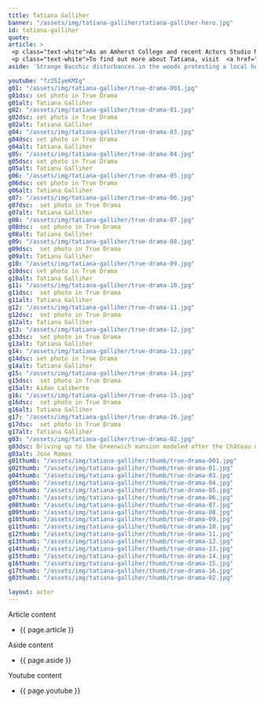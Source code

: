 ```yaml
---
title: Tatiana Galliher
banner: "/assets/img/tatiana-galliher/tatiana-galliher-hero.jpg"
id: tatiana-galliher
quote: 
article: >
 <p class="text-white">As an Amherst College and recent Actors Studio MFA graduate, Tatiana was a natural choice to take on the role of rooky Officer Walsh. Asked about the film, Tatiana explains, “I had just finished spending semesters of grad school studying Greek dramatic history and was very fresh with my sense of theatre and performance as being very community-driven and educational as much as it was entertaining. A lot of early drama is a highly emotional experience for both the performer and the audience; one of the reasons they never committed acts of violence on stage was the painful visceral effect it could have on the audience... When I had the chance to read the screenplay, I found it bore many similarities to theatre and appreciated the effort that went into the writing of such a story. I was certainly attached to the journey of Ailish, struggling to fill the shoes of a traditionally male career and living up to the personal expectations of her own role models without losing the sensitive qualities that make her a better human being. I'm very interested in projects that challenge an individual to find the balance of their own masculine and feminine qualities, as every human has and needs both, no matter what gender or sex you are. I think this film has a lot of play with those elements and explores how unhealthy we become without balance."</p>
 <p class="text-white">To find out more about Tatiana, visit  <a href="https://www.titaniagalliher.com/" target="_blank" class="underline mail-link">www.titaniagalliher.com</a></p>
aside: 'Strange Bacchic disturbances in the woods protesting a local horror movie prompt a police investigation. A shadowy figure emerges.  Calling himself the God of Drama, he believes that he can achieve the seemingly impossible goal of returning drama to its original purpose – of preparing citizens for leadership in democracy. As the horror movie spirals out of control, and the Bacchae are consumed in violence - can officer Ailish Walsh discern the truth before a gruesome Greek drama unfolds? <br><br> Director James Thomas creates a Greek tragedy for our time. A horror story that looks at the original role of drama – as the companion invention of democracy – to shed light on how modern media is still working in our lives, in hidden ways, to rip us apart. True Drama is an alarm – a rare moment of clarity – a terrifying jolt - and an invitation to enjoy the true transcendental power of drama to help us envision a better Democracy. '

youtube: "fz2SIyeKMIg"
g01: "/assets/img/tatiana-galliher/true-drama-001.jpg"
g01dsc: set photo in True Drama
g01alt: Tatiana Galliher 
g02: "/assets/img/tatiana-galliher/true-drama-01.jpg"
g02dsc: set photo in True Drama  
g02alt: Tatiana Galliher
g04: "/assets/img/tatiana-galliher/true-drama-03.jpg"
g04dsc: set photo in True Drama
g04alt: Tatiana Galliher
g05: "/assets/img/tatiana-galliher/true-drama-04.jpg"
g05dsc: set photo in True Drama 
g05alt: Tatiana Galliher
g06: "/assets/img/tatiana-galliher/true-drama-05.jpg"
g06dsc: set photo in True Drama
g06alt: Tatiana Galliher 
g07: "/assets/img/tatiana-galliher/true-drama-06.jpg"
g07dsc:  set photo in True Drama
g07alt: Tatiana Galliher  
g08: "/assets/img/tatiana-galliher/true-drama-07.jpg"
g08dsc:  set photo in True Drama
g08alt: Tatiana Galliher  
g09: "/assets/img/tatiana-galliher/true-drama-08.jpg"
g09dsc:  set photo in True Drama
g09alt: Tatiana Galliher
g10: "/assets/img/tatiana-galliher/true-drama-09.jpg"
g10dsc: set photo in True Drama 
g10alt: Tatiana Galliher
g11: "/assets/img/tatiana-galliher/true-drama-10.jpg"
g11dsc:  set photo in True Drama
g11alt: Tatiana Galliher  
g12: "/assets/img/tatiana-galliher/true-drama-11.jpg"
g12dsc:  set photo in True Drama 
g12alt: Tatiana Galliher
g13: "/assets/img/tatiana-galliher/true-drama-12.jpg"
g13dsc:  set photo in True Drama 
g13alt: Tatiana Galliher
g14: "/assets/img/tatiana-galliher/true-drama-13.jpg"
g14dsc: set photo in True Drama
g14alt: Tatiana Galliher
g15: "/assets/img/tatiana-galliher/true-drama-14.jpg"
g15dsc:  set photo in True Drama
g15alt: Aidan Laliberte  
g16: "/assets/img/tatiana-galliher/true-drama-15.jpg"
g16dsc:  set photo in True Drama
g16alt: Tatiana Galliher
g17: "/assets/img/tatiana-galliher/true-drama-16.jpg"
g17dsc:  set photo in True Drama 
g17alt: Tatiana Galliher
g03: "/assets/img/tatiana-galliher/true-drama-02.jpg"
g03dsc: Driving up to the Greenwich mansion modeled after the Château de Malmaison in French
g03alt: Jose Ramos
g01thumb: "/assets/img/tatiana-galliher/thumb/true-drama-001.jpg"
g02thumb: "/assets/img/tatiana-galliher/thumb/true-drama-01.jpg"
g04thumb: "/assets/img/tatiana-galliher/thumb/true-drama-03.jpg"
g05thumb: "/assets/img/tatiana-galliher/thumb/true-drama-04.jpg"
g06thumb: "/assets/img/tatiana-galliher/thumb/true-drama-05.jpg"
g07thumb: "/assets/img/tatiana-galliher/thumb/true-drama-06.jpg"
g08thumb: "/assets/img/tatiana-galliher/thumb/true-drama-07.jpg"
g09thumb: "/assets/img/tatiana-galliher/thumb/true-drama-08.jpg"
g10thumb: "/assets/img/tatiana-galliher/thumb/true-drama-09.jpg"
g11thumb: "/assets/img/tatiana-galliher/thumb/true-drama-10.jpg"
g12thumb: "/assets/img/tatiana-galliher/thumb/true-drama-11.jpg"
g13thumb: "/assets/img/tatiana-galliher/thumb/true-drama-12.jpg"
g14thumb: "/assets/img/tatiana-galliher/thumb/true-drama-13.jpg"
g15thumb: "/assets/img/tatiana-galliher/thumb/true-drama-14.jpg"
g16thumb: "/assets/img/tatiana-galliher/thumb/true-drama-15.jpg"
g17thumb: "/assets/img/tatiana-galliher/thumb/true-drama-16.jpg"
g03thumb: "/assets/img/tatiana-galliher/thumb/true-drama-02.jpg"

layout: actor
---
```


Article content
* {{ page.article }}

Aside content
* {{ page.aside }}

Youtube content
* {{ page.youtube }}

